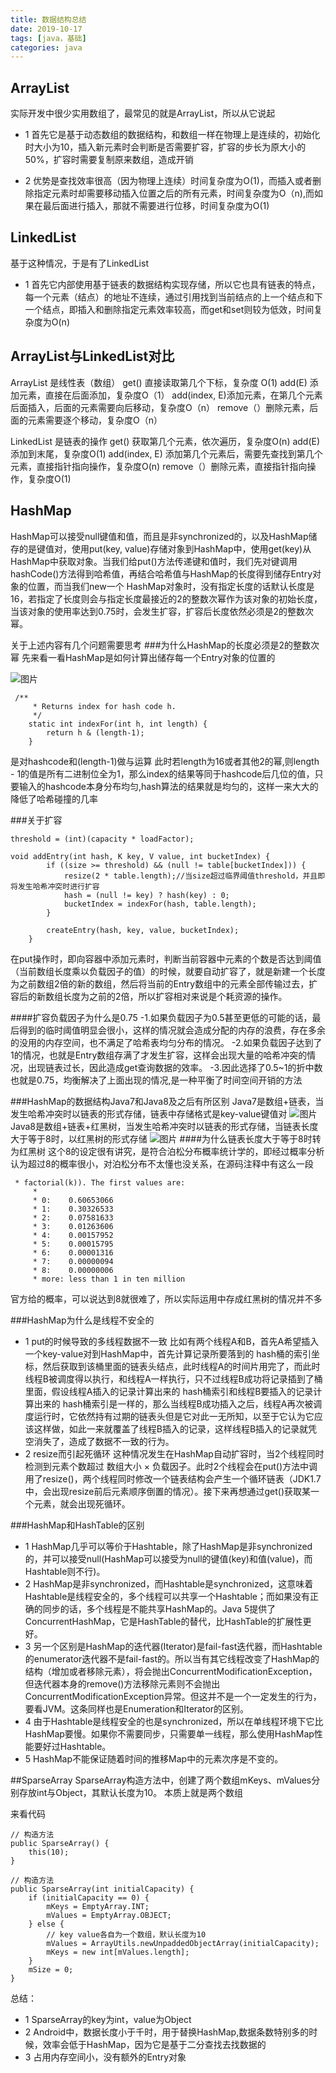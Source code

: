 ```yaml
---
title: 数据结构总结
date: 2019-10-17
tags: [java，基础]
categories: java
---
```



## ArrayList
实际开发中很少实用数组了，最常见的就是ArrayList，所以从它说起
- 1 首先它是基于动态数组的数据结构，和数组一样在物理上是连续的，初始化时大小为10，插入新元素时会判断是否需要扩容，扩容的步长为原大小的50%，扩容时需要复制原来数组，造成开销

- 2 优势是查找效率很高（因为物理上连续）时间复杂度为O(1)，而插入或者删除指定元素时却需要移动插入位置之后的所有元素，时间复杂度为O（n),而如果在最后面进行插入，那就不需要进行位移，时间复杂度为O(1)

## LinkedList
基于这种情况，于是有了LinkedList
- 1 首先它内部使用基于链表的数据结构实现存储，所以它也具有链表的特点，每一个元素（结点）的地址不连续，通过引用找到当前结点的上一个结点和下一个结点，即插入和删除指定元素效率较高，而get和set则较为低效，时间复杂度为O(n)
   
##  ArrayList与LinkedList对比       
ArrayList 是线性表（数组）
get() 直接读取第几个下标，复杂度 O(1)
add(E) 添加元素，直接在后面添加，复杂度O（1）
add(index, E)添加元素，在第几个元素后面插入，后面的元素需要向后移动，复杂度O（n）
remove（）删除元素，后面的元素需要逐个移动，复杂度O（n）

LinkedList 是链表的操作
get() 获取第几个元素，依次遍历，复杂度O(n)
add(E) 添加到末尾，复杂度O(1)
add(index, E) 添加第几个元素后，需要先查找到第几个元素，直接指针指向操作，复杂度O(n)
remove（）删除元素，直接指针指向操作，复杂度O(1)

## HashMap

HashMap可以接受null键值和值，而且是非synchronized的，以及HashMap储存的是键值对，使用put(key, value)存储对象到HashMap中，使用get(key)从HashMap中获取对象。当我们给put()方法传递键和值时，我们先对键调用hashCode()方法得到哈希值，再结合哈希值与HashMap的长度得到储存Entry对象的位置，而当我们new一个
HashMap对象时，没有指定长度的话默认长度是16，若指定了长度则会与指定长度最接近的2的整数次幂作为该对象的初始长度，当该对象的使用率达到0.75时，会发生扩容，扩容后长度依然必须是2的整数次幂。

关于上述内容有几个问题需要思考
###为什么HashMap的长度必须是2的整数次幂
先来看一看HashMap是如何计算出储存每一个Entry对象的位置的

![图片](https://upload-images.jianshu.io/upload_images/8031371-0886d83c99bf0275.png?imageMogr2/auto-orient/strip|imageView2/2/w/986/format/webp)
```
 /**
     * Returns index for hash code h.
     */
    static int indexFor(int h, int length) {
        return h & (length-1);
    }
```
是对hashcode和(length-1)做与运算
此时若length为16或者其他2的幂,则length - 1的值是所有二进制位全为1，那么index的结果等同于hashcode后几位的值，只要输入的hashcode本身分布均匀,hash算法的结果就是均匀的，这样一来大大的降低了哈希碰撞的几率

###关于扩容
```
threshold = (int)(capacity * loadFactor);
```
```
void addEntry(int hash, K key, V value, int bucketIndex) {
        if ((size >= threshold) && (null != table[bucketIndex])) {
            resize(2 * table.length);//当size超过临界阈值threshold，并且即将发生哈希冲突时进行扩容
            hash = (null != key) ? hash(key) : 0;
            bucketIndex = indexFor(hash, table.length);
        }

        createEntry(hash, key, value, bucketIndex);
    }
```
在put操作时，即向容器中添加元素时，判断当前容器中元素的个数是否达到阈值（当前数组长度乘以负载因子的值）的时候，就要自动扩容了，就是新建一个长度为之前数组2倍的新的数组，然后将当前的Entry数组中的元素全部传输过去，扩容后的新数组长度为之前的2倍，所以扩容相对来说是个耗资源的操作。

####扩容负载因子为什么是0.75
-1.如果负载因子为0.5甚至更低的可能的话，最后得到的临时阈值明显会很小，这样的情况就会造成分配的内存的浪费，存在多余的没用的内存空间，也不满足了哈希表均匀分布的情况。
-2.如果负载因子达到了1的情况，也就是Entry数组存满了才发生扩容，这样会出现大量的哈希冲突的情况，出现链表过长，因此造成get查询数据的效率。
-3.因此选择了0.5~1的折中数也就是0.75，均衡解决了上面出现的情况,是一种平衡了时间空间开销的方法

###HashMap的数据结构Java7和Java8及之后有所区别
Java7是数组+链表，当发生哈希冲突时以链表的形式存储，链表中存储格式是key-value键值对
![图片](https://upload-images.jianshu.io/upload_images/8031371-44ed77820f471459.png?imageMogr2/auto-orient/strip|imageView2/2/w/883/format/webp)
Java8是数组+链表+红黑树，当发生哈希冲突时以链表的形式存储，当链表长度大于等于8时，以红黑树的形式存储
![图片](https://upload-images.jianshu.io/upload_images/8031371-b057a459fa1cbccf.png?imageMogr2/auto-orient/strip|imageView2/2/w/1112/format/webp)
####为什么链表长度大于等于8时转为红黑树
这个8的设定很有讲究，是符合泊松分布概率统计学的，即经过概率分析认为超过8的概率很小，对泊松分布不太懂也没关系，在源码注释中有这么一段
```
 * factorial(k)). The first values are:
     *
     * 0:    0.60653066
     * 1:    0.30326533
     * 2:    0.07581633
     * 3:    0.01263606
     * 4:    0.00157952
     * 5:    0.00015795
     * 6:    0.00001316
     * 7:    0.00000094
     * 8:    0.00000006
     * more: less than 1 in ten million
```
官方给的概率，可以说达到8就很难了，所以实际运用中存成红黑树的情况并不多

###HashMap为什么是线程不安全的
- 1 put的时候导致的多线程数据不一致
比如有两个线程A和B，首先A希望插入一个key-value对到HashMap中，首先计算记录所要落到的 hash桶的索引坐标，然后获取到该桶里面的链表头结点，此时线程A的时间片用完了，而此时线程B被调度得以执行，和线程A一样执行，只不过线程B成功将记录插到了桶里面，假设线程A插入的记录计算出来的 hash桶索引和线程B要插入的记录计算出来的 hash桶索引是一样的，那么当线程B成功插入之后，线程A再次被调度运行时，它依然持有过期的链表头但是它对此一无所知，以至于它认为它应该这样做，如此一来就覆盖了线程B插入的记录，这样线程B插入的记录就凭空消失了，造成了数据不一致的行为。
- 2 resize而引起死循环
这种情况发生在HashMap自动扩容时，当2个线程同时检测到元素个数超过 数组大小 × 负载因子。此时2个线程会在put()方法中调用了resize()，两个线程同时修改一个链表结构会产生一个循环链表（JDK1.7中，会出现resize前后元素顺序倒置的情况）。接下来再想通过get()获取某一个元素，就会出现死循环。

###HashMap和HashTable的区别
- 1 HashMap几乎可以等价于Hashtable，除了HashMap是非synchronized的，并可以接受null(HashMap可以接受为null的键值(key)和值(value)，而Hashtable则不行)。
- 2 HashMap是非synchronized，而Hashtable是synchronized，这意味着Hashtable是线程安全的，多个线程可以共享一个Hashtable；而如果没有正确的同步的话，多个线程是不能共享HashMap的。Java 5提供了ConcurrentHashMap，它是HashTable的替代，比HashTable的扩展性更好。
- 3 另一个区别是HashMap的迭代器(Iterator)是fail-fast迭代器，而Hashtable的enumerator迭代器不是fail-fast的。所以当有其它线程改变了HashMap的结构（增加或者移除元素），将会抛出ConcurrentModificationException，但迭代器本身的remove()方法移除元素则不会抛出ConcurrentModificationException异常。但这并不是一个一定发生的行为，要看JVM。这条同样也是Enumeration和Iterator的区别。
- 4 由于Hashtable是线程安全的也是synchronized，所以在单线程环境下它比HashMap要慢。如果你不需要同步，只需要单一线程，那么使用HashMap性能要好过Hashtable。
- 5 HashMap不能保证随着时间的推移Map中的元素次序是不变的。

##SparseArray
SparseArray构造方法中，创建了两个数组mKeys、mValues分别存放int与Object，其默认长度为10。
本质上就是两个数组

来看代码
```
// 构造方法
public SparseArray() {
    this(10);
}

// 构造方法
public SparseArray(int initialCapacity) {
    if (initialCapacity == 0) {
        mKeys = EmptyArray.INT;
        mValues = EmptyArray.OBJECT;
    } else {
        // key value各自为一个数组，默认长度为10
        mValues = ArrayUtils.newUnpaddedObjectArray(initialCapacity);
        mKeys = new int[mValues.length];
    }
    mSize = 0;
}
```
总结：
- 1 SparseArray的key为int，value为Object
- 2 Android中，数据长度小于千时，用于替换HashMap,数据条数特别多的时候，效率会低于HashMap，因为它是基于二分查找去找数据的
- 3 占用内存空间小，没有额外的Entry对象







